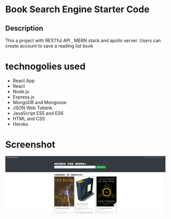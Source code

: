 # Book Search Engine Starter Code
## Description
This a project with RESTful API , MERN stack and apollo server. Users can create account to save a reading list book 

# technogolies used
- React App
- React
- Node.js
- Express.js
- MongoDB and Mongoose
- JSON Web Tokenk
- JavaScript ES5 and ES6
- HTML and CSS
- Heroku

# Screenshot 
![img](./Capture.JPG)
